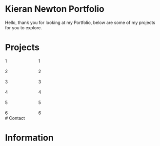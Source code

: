 <style>
.grid-container {
  display: grid;
  grid-template-columns: 1fr 1fr 1fr 1fr 1fr 1fr 1fr 1fr 1fr 1fr 1fr 1fr;
  grid-template-rows: 1fr 1fr 1fr 1fr 1fr 1fr 1fr 1fr 1fr 1fr 1fr;
  gap: 0px 50px;
  grid-template-areas:
    "Proj1 . Information Information . . . . . . . ."
    ". . . . . . . . . . . ."
    "Proj2 . Information2 Information2 . . . . . . . ."
    ". . . . . . . . . . . ."
    "Proj3 . Information3 Information3 . . . . . . . ."
    ". . . . . . . . . . . ."
    "Proj4 . Information4 Information4 . . . . . . . ."
    ". . . . . . . . . . . ."
    "Proj5 . Information5 Information5 . . . . . . . ."
    ". . . . . . . . . . . ."
    "Proj6 . Information6 Information6 . . . . . . . .";
}

.Proj1 { grid-area: Proj1; }

.Proj2 { grid-area: Proj2; }

.Proj3 { grid-area: Proj3; }

.Proj4 { grid-area: Proj4; }

.Proj5 { grid-area: Proj5; }

.Proj6 { grid-area: Proj6; }

.Information { grid-area: Information; }

.Information2 { grid-area: Information2; }

.Information3 { grid-area: Information3; }

.Information4 { grid-area: Information4; }

.Information5 { grid-area: Information5; }

.Information6 { grid-area: Information6; }



</style>
# Kieran Newton Portfolio
Hello, thank you for looking at my Portfolio, below are some of my projects for you to explore.

# Projects 
<div class="grid-container">
  <div class="Proj1">1</div>
  <div class="Proj2">2</div>
  <div class="Proj3">3</div>
  <div class="Proj4">4</div>
  <div class="Proj5">5</div>
  <div class="Proj6">6</div>
  <div class="Information">1</div>
  <div class="Information2">2</div>
  <div class="Information3">3</div>
  <div class="Information4">4</div>
  <div class="Information5">5</div>
  <div class="Information6">6</div>
</div>
# Contact

# Information
